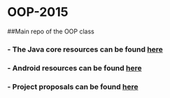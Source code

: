 # OOP-2015

##Main repo of the OOP class


### - The Java core resources can be found [here](https://github.com/OOP-2015-Sem1/OOP-2015/tree/master/Java)
### - Android resources can be found [here](https://github.com/OOP-2015-Sem1/OOP-2015/tree/master/Android)
### - Project proposals can be found [here](https://github.com/OOP-2015-Sem1/OOP-2015/tree/master/Projects)